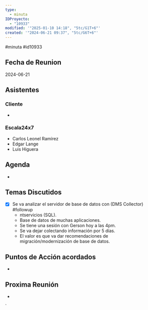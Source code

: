 ```yaml
---
type:
  - minuta
IDProyecto:
  - "10933"
modified: '"2025-01-10 14:18", "5tc/G1T+6"'
created: '"2024-06-21 09:37", "5tc/G6T+6"'
---
```

#minuta 
#id10933 


## Fecha de Reunion
2024-06-21

## Asistentes

### Cliente
* 
### Escala24x7
- Carlos Leonel Ramírez
- Edgar Lange
- Luis Higuera

## Agenda
* 
## Temas Discutidos
* [x] Se va analizar el servidor de base de datos con  (DMS Collector) #followup
	* ntservicios (SQL).
	* Base de datos de muchas aplicaciones.
	* Se tiene una sesión con Gerson hoy a las 4pm.
	* Se va dejar colectando información por 5 días.
	* El valor es que va dar recomendaciones de migración/modernización de base de datos.

## Puntos de Acción acordados
*  

## Proxima Reunión
*   

`